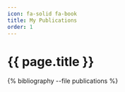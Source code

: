 ```yaml
---
icon: fa-solid fa-book
title: My Publications
order: 1
---
```


{{ page.title }}
================

{% bibliography --file publications %}
